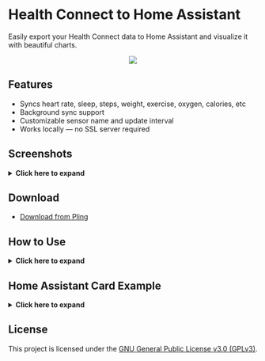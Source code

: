 # Health Connect to Home Assistant

Easily export your Health Connect data to Home Assistant and visualize it with beautiful charts.

<p align="center">
    <img src="https://github.com/user-attachments/assets/1981aada-8c78-47b6-b5da-55b44bcaa9f7"/>
</p>

## Features
- Syncs heart rate, sleep, steps, weight, exercise, oxygen, calories, etc
- Background sync support
- Customizable sensor name and update interval
- Works locally — no SSL server required

<h2> Screenshots</h2>

<details><summary><b>Click here to expand</b></summary>
<p float="left">
  <img src="https://github.com/user-attachments/assets/24e2ef96-fb43-4d98-90b4-e46f5d9e103d" width="30%" />
  <img src="https://github.com/user-attachments/assets/19631fca-6330-47ec-b3c5-37cdc0bad1fd" width="30%" />
</p>
</details>

## Download

- [Download from Pling](https://www.pling.com/p/2280404/)

## How to Use

<details><summary><b>Click here to expand</b></summary>
  
### 1. Generate a Home Assistant Access Token

- Log in to your Home Assistant instance.

- Click your profile (top right corner).

- Go to the Security tab.

- Scroll to the bottom and click Create Token.

- Name it something like Health Connect, then copy the token.

### 2. Set Up Health Connect to Home Assistant

- Enter your Home Assistant URL.

- Paste your Access Token into the token field.

- (Optional) Customize the sensor entity ID and sync interval.

### 3. Log In & Grant Permissions

- Click Login and confirm it's connected successfully.

- Click Grant Permission:

  - Toggle Allow All.

  - Confirm all requested permissions.

  - Allow background sync if prompted.

### 4. Sync Your Data

- The app will automatically sync in the background.

- You can also tap Manual Sync to trigger it immediately.

### 5. (Optional) Check Home Assistant Entities

- Go to Developer Tools > States in Home Assistant.

- Search for sensor.health_connect to see your synced data.
</details>

## Home Assistant Card Example

<details><summary><b>Click here to expand</b></summary>
  
### Prerequisite

  - Install [apexcharts-card](https://github.com/RomRider/apexcharts-card) via HACS or manual.

  - Refresh your browser after install.

### Heart Rate Chart

YAML Configuration
```yaml
type: custom:apexcharts-card
header:
  title: Heart Rate
  show: true
graph_span: 24h
span:
  start: day
  offset: +0h
apex_config:
  chart:
    height: 300px
  stroke:
    curve: smooth
    width: 2
series:
  - entity: sensor.health_connect
    name: Heart Rate (BPM)
    color: "#e6550d"
    type: line
    extend_to: false
    float_precision: 0
    data_generator: |
      const date = new Date();
      const year = date.getFullYear();
      const month = String(date.getMonth() + 1).padStart(2, '0');
      const day = String(date.getDate()).padStart(2, '0');
      const key = `${year}-${month}-${day}`;
      const samples = entity.attributes.heart?.[key] || {};
      return Object.values(samples).map(sample => {
        return [sample.time * 1000, sample.bpm];
      }).sort((a, b) => a[0] - b[0]);
yaxis:
  - min: 0
    max: 150
    decimals: 0
```

### Sleep Stats Chart

YAML Configuration
```yaml
type: custom:apexcharts-card
graph_span: 1d
header:
  show: true
  title: Sleep Stats
  show_states: true
  colorize_states: true
all_series_config:
  stroke_width: 10
series:
  - entity: sensor.health_connect
    name: Total Sleep
    color: "#d62728"
    show:
      in_chart: false
      in_header: true
      as_duration: second
    extend_to: false
    float_precision: 0
    data_generator: |
      const date = new Date();
      const year = date.getFullYear();
      const month = String(date.getMonth() + 1).padStart(2, '0');
      const day = String(date.getDate() - 1).padStart(2, '0'); // Yesterday's
      const key = `${year}-${month}-${day}`;
      const sleep = entity.attributes.sleep?.[key] || {};
      if (sleep.start && sleep.end) {
        return [[sleep.start * 1000, sleep.end - sleep.start]];
      }
      return [];
  - entity: sensor.health_connect
    name: Awake
    type: line
    color: grey
    show:
      in_header: false
      legend_value: false
      as_duration: second
    extend_to: false
    float_precision: 0
    data_generator: >
      const date = new Date();

      const year = date.getFullYear();

      const month = String(date.getMonth() + 1).padStart(2, '0');

      const day = String(date.getDate() - 1).padStart(2, '0'); // Yesterday's
      data

      const key = `${year}-${month}-${day}`;

      const sleepStages = entity.attributes.sleep?.[key]?.stage || [];

      let result = [];

      sleepStages.forEach(stage => {
        if (stage.stage === "1") {
          stage.sessions.forEach(session => {
            result.push([session.startTime * 1000, stage.totalTime]);
            result.push([session.endTime * 1000, stage.totalTime]);
          });
        }
      });

      return result.sort((a, b) => a[0] - b[0]);
  - entity: sensor.health_connect
    name: Light Sleep
    type: line
    color: "#1f77b4"
    show:
      in_header: false
      legend_value: false
      as_duration: second
    extend_to: false
    float_precision: 0
    data_generator: >
      const date = new Date();

      const year = date.getFullYear();

      const month = String(date.getMonth() + 1).padStart(2, '0');

      const day = String(date.getDate() - 1).padStart(2, '0'); // Yesterday's
      data

      const key = `${year}-${month}-${day}`;

      const sleepStages = entity.attributes.sleep?.[key]?.stage || [];

      let result = [];

      sleepStages.forEach(stage => {
        if (stage.stage === "4") {
          stage.sessions.forEach(session => {
            result.push([session.startTime * 1000, stage.totalTime]);
            result.push([session.endTime * 1000, stage.totalTime]);
          });
        }
      });

      return result.sort((a, b) => a[0] - b[0]);
  - entity: sensor.health_connect
    name: Deep Sleep
    type: line
    color: "#2ca02c"
    extend_to: false
    show:
      in_header: false
      legend_value: false
      as_duration: second
    float_precision: 0
    data_generator: >
      const date = new Date();

      const year = date.getFullYear();

      const month = String(date.getMonth() + 1).padStart(2, '0');

      const day = String(date.getDate() - 1).padStart(2, '0'); // Yesterday's
      data

      const key = `${year}-${month}-${day}`;

      const sleepStages = entity.attributes.sleep?.[key]?.stage || [];

      let result = [];

      sleepStages.forEach(stage => {
        if (stage.stage === "5") {
          stage.sessions.forEach(session => {
            result.push([session.startTime * 1000, stage.totalTime]);
            result.push([session.endTime * 1000, stage.totalTime]);
          });
        }
      });

      return result.sort((a, b) => a[0] - b[0]);
  - entity: sensor.health_connect
    name: REM
    type: line
    color: "#9467bd"
    extend_to: false
    show:
      in_header: false
      legend_value: false
      as_duration: second
    float_precision: 0
    data_generator: >
      const date = new Date();

      const year = date.getFullYear();

      const month = String(date.getMonth() + 1).padStart(2, '0');

      const day = String(date.getDate() - 1).padStart(2, '0'); // Yesterday's
      data

      const key = `${year}-${month}-${day}`;

      const sleepStages = entity.attributes.sleep?.[key]?.stage || [];

      let result = [];

      sleepStages.forEach(stage => {
        if (stage.stage === "6") {
          stage.sessions.forEach(session => {
            result.push([session.startTime * 1000, stage.totalTime]);
            result.push([session.endTime * 1000, stage.totalTime]);
          });
        }
      });

      return result.sort((a, b) => a[0] - b[0]);
```

### Calories Burned Chart

```yaml
type: custom:apexcharts-card
header:
  title: Calories Burned
  show: true
graph_span: 7d
span:
  start: day
  offset: "-6d"
apex_config:
  chart:
    height: 300px
  stroke:
    curve: smooth
    width: 2
series:
  - entity: sensor.health_connect
    name: Calories Burned
    color: "#d62728"
    type: line
    extend_to: false
    float_precision: 0
    show:
      in_header: true
    data_generator: |
      const data = entity.attributes.calories || {};
      return Object.entries(data).map(([date, item]) => {
        const timestamp = item.startTime * 1000;
        return [timestamp, item.energy];
      }).sort((a, b) => a[0] - b[0]);
```

</details>

## License

This project is licensed under the [GNU General Public License v3.0 (GPLv3)](https://github.com/AyraHikari/HealthConnect_to_HomeAssistant/blob/master/LICENSE).
